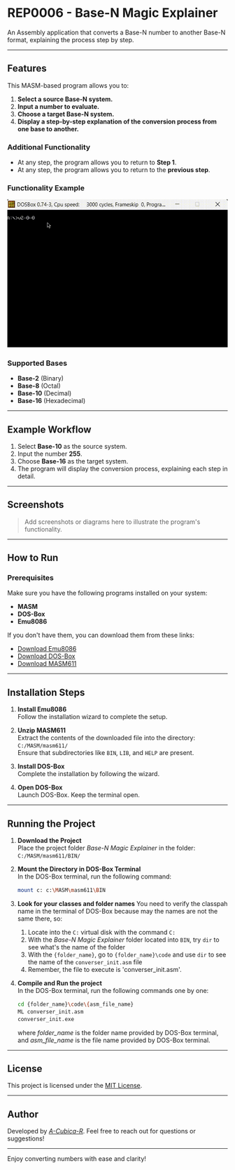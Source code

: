 # REP0006 - Base-N Magic Explainer

An Assembly application that converts a Base-N number to another Base-N format, explaining the process step by step.

---

## Features

This MASM-based program allows you to:

1. **Select a source Base-N system.**
2. **Input a number to evaluate.**
3. **Choose a target Base-N system.**
4. **Display a step-by-step explanation of the conversion process from one base to another.**

### Additional Functionality

- At any step, the program allows you to return to **Step 1**.
- At any step, the program allows you to return to the **previous step**.

### Functionality Example

![Ejemplo de funcionamiento de Base-N Magic Explainer](./release/bnme_example.gif)

### Supported Bases

- **Base-2** (Binary)
- **Base-8** (Octal)
- **Base-10** (Decimal)
- **Base-16** (Hexadecimal)

---

## Example Workflow

1. Select **Base-10** as the source system.
2. Input the number **255**.
3. Choose **Base-16** as the target system.
4. The program will display the conversion process, explaining each step in detail.

---

## Screenshots

> Add screenshots or diagrams here to illustrate the program's functionality.

---

## How to Run

### Prerequisites

Make sure you have the following programs installed on your system:

- **MASM**
- **DOS-Box**
- **Emu8086**

If you don't have them, you can download them from these links:

- [Download Emu8086](https://www.mediafire.com/file/cmlywa0zjr6p5bj/emu-8086.rar/file)
- [Download DOS-Box](https://www.dosbox.com/download.php?main=1)
- [Download MASM611](https://www.mediafire.com/file/qel4nxtcsg93n68/masm611.rar/file)

---

## Installation Steps

1. **Install Emu8086**  
   Follow the installation wizard to complete the setup.

2. **Unzip MASM611**  
   Extract the contents of the downloaded file into the directory:  
   `C:/MASM/masm611/`  
   Ensure that subdirectories like `BIN`, `LIB`, and `HELP` are present.

3. **Install DOS-Box**  
   Complete the installation by following the wizard.

4. **Open DOS-Box**  
   Launch DOS-Box. Keep the terminal open.

---

## Running the Project

1. **Download the Project**  
   Place the project folder _Base-N Magic Explainer_ in the folder:  
   `C:/MASM/masm611/BIN/`

2. **Mount the Directory in DOS-Box Terminal**  
   In the DOS-Box terminal, run the following command:

   ```bash
   mount c: c:\MASM\masm611\BIN
   ```

3. **Look for your classes and folder names**
   You need to verify the classpah name in the terminal of DOS-Box because may the names are not the same there, so:

   1. Locate into the `C:` virtual disk with the command `C:`
   2. With the _Base-N Magic Explainer_ folder located into `BIN`, try `dir` to see what's the name of the folder
   3. With the `{folder_name}`, go to `{folder_name}\code` and use `dir` to see the name of the `converser_init.asm` file
   4. Remember, the file to execute is 'converser_init.asm'.

4. **Compile and Run the project**  
   In the DOS-Box terminal, run the following commands one by one:

   ```bash
   cd {folder_name}\code\{asm_file_name}
   ML converser_init.asm
   converser_init.exe
   ```

   where _folder_name_ is the folder name provided by DOS-Box terminal, and _asm_file_name_ is the file name provided by DOS-Box terminal.

---

## License

This project is licensed under the [MIT License](LICENSE).

---

## Author

Developed by [_A-Cubica-R_](https://www.linkedin.com/in/adolfo-alejandro-arenas-ramos/). Feel free to reach out for questions or suggestions!

---

Enjoy converting numbers with ease and clarity!
